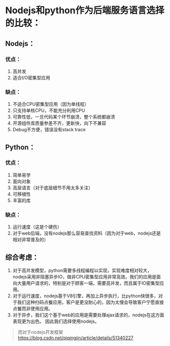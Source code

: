 
# Nodejs和python作为后端服务语言选择的比较：  

## Nodejs：  
### 优点：  
1. 高并发  
2. 适合I/O密集型应用  
### 缺点：  
1. 不适合CPU密集型应用（因为单线程）   
2. 只支持单核CPU，不能充分利用CPU  
3. 可靠性低，一旦代码某个环节崩溃，整个系统都崩溃  
4. 开源组件库质量参差不齐，更新快，向下不兼容  
5. Debug不方便，错误没有stack trace  

## Python：  
### 优点：  
1. 简单易学  
2. 面向对象  
3. 高层语言（对于底层细节不用太多关注）  
4. 可移植性  
5. 丰富的库  
### 缺点：  
1. 运行速度（这是个硬伤）  
2. 对于web后端，没有nodejs那么容易查找资料（因为对于web，nodejs还是相对非常普及的）  


## 综合考虑：  
1. 对于高并发模型，python需要多线程编程以实现，实现难度相对较大，nodejs采用非阻塞异步IO，做非CPU密集型应用非常高效。我们的应用是面向大量用户请求的，特别是对于顾客一端，需要高并发，而且属于IO密集型应用。  
2. 对于运行速度，nodejs基于V8引擎，再加上异步执行，比python快很多，对于我们这种扫码点餐应用，客户是更没耐心的，因为太慢会导致客户宁愿直接点餐而非使用应用。  
3. 对于异步，我们这个基于web的应用是需要处理ajax请求的，nodejs在这方面表现更为出色。
因此我们选择使用nodejs。  


> 而对于nodejs开发框架  
> https://blog.csdn.net/qiqingjin/article/details/51340227



